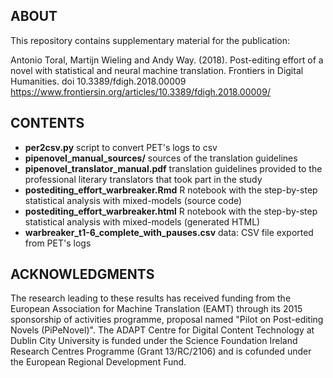 ABOUT
-----

This repository contains supplementary material for the publication:

Antonio Toral, Martijn Wieling and Andy Way. (2018). Post-editing effort of a novel with statistical and neural machine translation. Frontiers in Digital Humanities. doi 10.3389/fdigh.2018.00009
https://www.frontiersin.org/articles/10.3389/fdigh.2018.00009/


CONTENTS
--------

- **per2csv.py** script to convert PET's logs to csv
- **pipenovel_manual_sources/** sources of the translation guidelines
- **pipenovel_translator_manual.pdf**	translation guidelines provided to the professional literary translators that took part in the study
- **postediting_effort_warbreaker.Rmd**	R notebook with the step-by-step statistical analysis with mixed-models (source code)
- **postediting_effort_warbreaker.html** R notebook with the step-by-step statistical analysis with mixed-models (generated HTML)
- **warbreaker_t1-6_complete_with_pauses.csv** data: CSV file exported from PET's logs


ACKNOWLEDGMENTS
---------------

The research leading to these results has received funding from the European Association for Machine Translation (EAMT) through its 2015 sponsorship of activities programme, proposal named "Pilot on Post-editing Novels (PiPeNovel)". The ADAPT Centre for Digital Content Technology at Dublin City University is funded under the Science Foundation Ireland Research Centres Programme (Grant 13/RC/2106) and is cofunded under the European Regional Development Fund.

